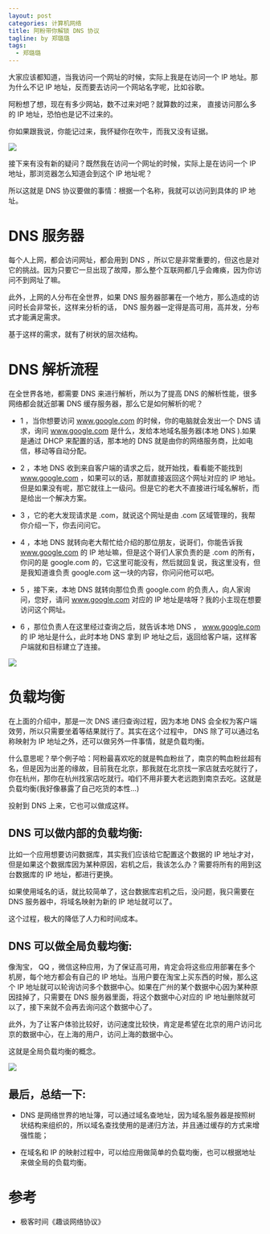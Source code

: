 ```yaml
---
layout: post
categories: 计算机网络
title: 阿粉带你解锁 DNS 协议
tagline: by 郑璐璐
tags: 
  - 郑璐璐
---
```


大家应该都知道，当我访问一个网址的时候，实际上我是在访问一个 IP 地址。那为什么不记 IP 地址，反而要去访问一个网站名字呢，比如谷歌。
<!--more-->
阿粉想了想，现在有多少网站，数不过来对吧？就算数的过来， 直接访问那么多的 IP 地址，恐怕也是记不过来的。

你如果跟我说，你能记过来，我怀疑你在吹牛，而我又没有证据。

![](http://www.justdojava.com/assets/images/2019/java/image-zll/picture/吹牛.jpg)

接下来有没有新的疑问？既然我在访问一个网址的时候，实际上是在访问一个 IP 地址，那浏览器怎么知道会到这个 IP 地址呢？

所以这就是 DNS 协议要做的事情：根据一个名称，我就可以访问到具体的 IP 地址。

# DNS 服务器

每个人上网，都会访问网址，都会用到 DNS ，所以它是非常重要的，但这也是对它的挑战。因为只要它一旦出现了故障，那么整个互联网都几乎会瘫痪，因为你访问不到网址了嘛。

此外，上网的人分布在全世界，如果 DNS 服务器部署在一个地方，那么造成的访问时长会非常长，这样来分析的话， DNS 服务器一定得是高可用，高并发，分布式才能满足需求。

基于这样的需求，就有了树状的层次结构。

# DNS 解析流程

在全世界各地，都需要 DNS 来进行解析，所以为了提高 DNS 的解析性能，很多网络都会就近部署 DNS 缓存服务器，那么它是如何解析的呢？

- 1 ，当你想要访问 www.google.com 的时候，你的电脑就会发出一个 DNS 请求，询问 www.google.com 是什么，发给本地域名服务器(本地 DNS ).如果是通过 DHCP 来配置的话，那本地的 DNS 就是由你的网络服务商，比如电信，移动等自动分配。

- 2 ，本地 DNS 收到来自客户端的请求之后，就开始找，看看能不能找到 www.google.com ，如果可以的话，那就直接返回这个网址对应的 IP 地址。但是如果没有呢，那它就往上一级问。但是它的老大不直接进行域名解析，而是给出一个解决方案。

- 3 ，它的老大发现请求是 .com，就说这个网址是由 .com 区域管理的，我帮你介绍一下，你去问问它。

- 4 ，本地 DNS 就转向老大帮忙给介绍的那位朋友，说哥们，你能告诉我 www.google.com 的 IP 地址嘛，但是这个哥们人家负责的是 .com 的所有，你问的是 google.com 的，它这里可能没有，然后就回复说，我这里没有，但是我知道谁负责 google.com 这一块的内容，你问问他可以吧。

- 5 ，接下来，本地 DNS 就转向那位负责 google.com 的负责人，向人家询问，您好，请问 www.google.com 对应的 IP 地址是啥呀？我的小主现在想要访问这个网址。

- 6 ，那位负责人在这里经过查询之后，就告诉本地 DNS ， www.google.com 的 IP 地址是什么，此时本地 DNS 拿到 IP 地址之后，返回给客户端，这样客户端就和目标建立了连接。

![](http://www.justdojava.com/assets/images/2019/java/image-zll/picture/不过如此.jpg)

# 负载均衡

在上面的介绍中，那是一次 DNS 递归查询过程，因为本地 DNS 会全权为客户端效劳，所以只需要坐着等结果就行了。其实在这个过程中， DNS 除了可以通过名称映射为 IP 地址之外，还可以做另外一件事情，就是负载均衡。

什么意思呢？举个例子哈：阿粉最喜欢吃的就是鸭血粉丝了，南京的鸭血粉丝超有名，但是因为出差的缘故，目前我在北京，那我就在北京找一家店就去吃就行了，你在杭州，那你在杭州找家店吃就行。咱们不用非要大老远跑到南京去吃。这就是负载均衡(我好像暴露了自己吃货的本性…)

投射到 DNS 上来，它也可以做成这样。

## DNS 可以做内部的负载均衡:

比如一个应用想要访问数据库，其实我们应该给它配置这个数据的 IP 地址才对，但是如果这个数据库因为某种原因，宕机之后，我该怎么办？需要将所有的用到这台数据库的 IP 地址，都进行更换。

如果使用域名的话，就比较简单了，这台数据库宕机之后，没问题，我只需要在 DNS 服务器中，将域名映射为新的 IP 地址就可以了。

这个过程，极大的降低了人力和时间成本。

## DNS 可以做全局负载均衡:

像淘宝， QQ ，微信这种应用，为了保证高可用，肯定会将这些应用部署在多个机房，每个地方都会有自己的 IP 地址。当用户要在淘宝上买东西的时候，那么这个 IP 地址就可以轮询访问多个数据中心。如果在广州的某个数据中心因为某种原因挂掉了，只需要在 DNS 服务器里面，将这个数据中心对应的 IP 地址删除就可以了，接下来就不会再去询问这个数据中心了。

此外，为了让客户体验比较好，访问速度比较快，肯定是希望在北京的用户访问北京的数据中心，在上海的用户，访问上海的数据中心。

这就是全局负载均衡的概念。

![](http://www.justdojava.com/assets/images/2019/java/image-zll/picture/稳.jpg)

## 最后，总结一下:

- DNS 是网络世界的地址簿，可以通过域名查地址，因为域名服务器是按照树状结构来组织的，所以域名查找使用的是递归方法，并且通过缓存的方式来增强性能；

- 在域名和 IP 的映射过程中，可以给应用做简单的负载均衡，也可以根据地址来做全局的负载均衡。

# 参考
- 极客时间《趣谈网络协议》